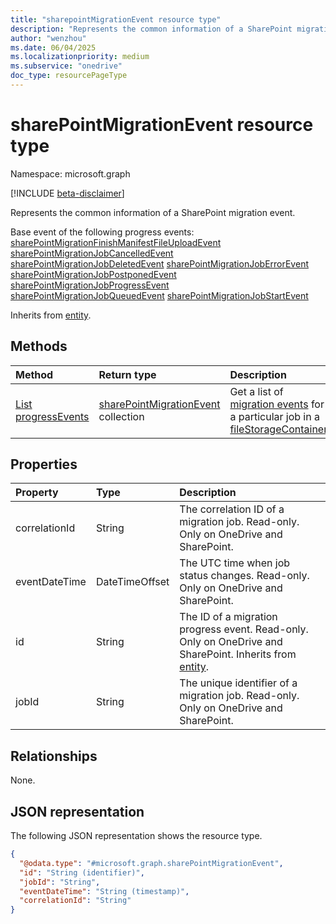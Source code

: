 ```yaml
---
title: "sharepointMigrationEvent resource type"
description: "Represents the common information of a SharePoint migration event."
author: "wenzhou"
ms.date: 06/04/2025
ms.localizationpriority: medium
ms.subservice: "onedrive"
doc_type: resourcePageType
---
```


# sharePointMigrationEvent resource type

Namespace: microsoft.graph

[!INCLUDE [beta-disclaimer](../../includes/beta-disclaimer.md)]

Represents the common information of a SharePoint migration event.

Base event of the following progress events:
[sharePointMigrationFinishManifestFileUploadEvent](../resources/sharePointMigrationFinishManifestFileUploadEvent.md)
[sharePointMigrationJobCancelledEvent](../resources/sharePointMigrationJobCancelledEvent.md)
[sharePointMigrationJobDeletedEvent](../resources/sharePointMigrationJobDeletedEvent.md)
[sharePointMigrationJobErrorEvent](../resources/sharePointMigrationJobErrorEvent.md)
[sharePointMigrationJobPostponedEvent](../resources/sharePointMigrationJobPostponedEvent.md)
[sharePointMigrationJobProgressEvent](../resources/sharePointMigrationJobProgressEvent.md)
[sharePointMigrationJobQueuedEvent](../resources/sharePointMigrationJobQueuedEvent.md)
[sharePointMigrationJobStartEvent](../resources/sharePointMigrationJobStartEvent.md)

Inherits from [entity](../resources/entity.md).

## Methods
|Method|Return type|Description|
|:---|:---|:---|
|[List progressEvents](../api/filestoragecontainer-migrationjob-list-progressevents.md)|[sharePointMigrationEvent](../resources/sharepointmigrationevent.md) collection|Get a list of [migration events](../resources/sharepointmigrationevent.md) for a particular job in a [fileStorageContainer](../resources/filestoragecontainer.md).|

## Properties
|Property|Type|Description|
|:---|:---|:---|
|correlationId|String|The correlation ID of a migration job. Read-only. Only on OneDrive and SharePoint.|
|eventDateTime|DateTimeOffset|The UTC time when job status changes. Read-only. Only on OneDrive and SharePoint.|
|id|String| The ID of a migration progress event. Read-only. Only on OneDrive and SharePoint. Inherits from [entity](../resources/entity.md).|
|jobId|String|The unique identifier of a migration job. Read-only. Only on OneDrive and SharePoint.|

## Relationships
None.

## JSON representation
The following JSON representation shows the resource type.
<!-- {
  "blockType": "resource",
  "keyProperty": "id",
  "@odata.type": "microsoft.graph.sharePointMigrationEvent",
  "baseType": "microsoft.graph.entity",
  "openType": false
}
-->
``` json
{
  "@odata.type": "#microsoft.graph.sharePointMigrationEvent",
  "id": "String (identifier)",
  "jobId": "String",
  "eventDateTime": "String (timestamp)",
  "correlationId": "String"
}
```
